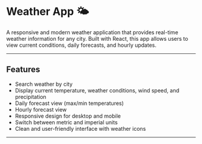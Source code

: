 # Weather App 🌤️

A responsive and modern weather application that provides real-time weather information for any city. Built with React, this app allows users to view current conditions, daily forecasts, and hourly updates.

---

## Features

- Search weather by city
- Display current temperature, weather conditions, wind speed, and precipitation
- Daily forecast view (max/min temperatures)
- Hourly forecast view
- Responsive design for desktop and mobile
- Switch between metric and imperial units
- Clean and user-friendly interface with weather icons

---
